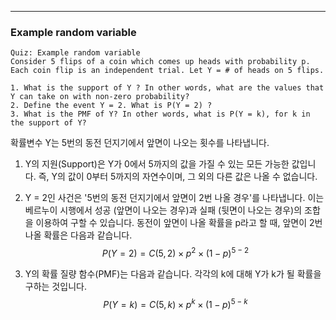 
---
### Example random variable
```
Quiz: Example random variable
Consider 5 flips of a coin which comes up heads with probability p.
Each coin flip is an independent trial. Let Y = # of heads on 5 flips.

1. What is the support of Y ? In other words, what are the values that Y can take on with non-zero probability?
2. Define the event Y = 2. What is P(Y = 2) ?
3. What is the PMF of Y? In other words, what is P(Y = k), for k in the support of Y?
```

확률변수 Y는 5번의 동전 던지기에서 앞면이 나오는 횟수를 나타냅니다.

1. Y의 지원(Support)은 Y가 0에서 5까지의 값을 가질 수 있는 모든 가능한 값입니다. 즉, Y의 값이 0부터 5까지의 자연수이며, 그 외의 다른 값은 나올 수 없습니다.

2. Y = 2인 사건은 '5번의 동전 던지기에서 앞면이 2번 나올 경우'를 나타냅니다. 이는 베르누이 시행에서 성공 (앞면이 나오는 경우)과 실패 (뒷면이 나오는 경우)의 조합을 이용하여 구할 수 있습니다. 동전이 앞면이 나올 확률을 p라고 할 때, 앞면이 2번 나올 확률은 다음과 같습니다.$$P(Y = 2) = C(5, 2) \times p^2 \times (1-p)^{5-2}$$
3. Y의 확률 질량 함수(PMF)는 다음과 같습니다. 각각의 k에 대해 Y가 k가 될 확률을 구하는 것입니다.
$$P(Y = k) = C(5, k) \times p^k \times (1-p)^{5-k}$$


